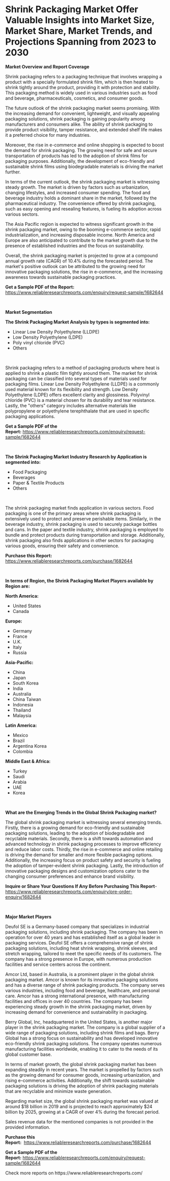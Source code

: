 <p><h1>Shrink Packaging Market Offer Valuable Insights into Market Size, Market Share, Market Trends, and Projections Spanning from 2023 to 2030</h1></p><p><strong>Market Overview and Report Coverage</strong></p>
<p><p>Shrink packaging refers to a packaging technique that involves wrapping a product with a specially formulated shrink film, which is then heated to shrink tightly around the product, providing it with protection and stability. This packaging method is widely used in various industries such as food and beverage, pharmaceuticals, cosmetics, and consumer goods.</p><p>The future outlook of the shrink packaging market seems promising. With the increasing demand for convenient, lightweight, and visually appealing packaging solutions, shrink packaging is gaining popularity among manufacturers and consumers alike. The ability of shrink packaging to provide product visibility, tamper resistance, and extended shelf life makes it a preferred choice for many industries.</p><p>Moreover, the rise in e-commerce and online shopping is expected to boost the demand for shrink packaging. The growing need for safe and secure transportation of products has led to the adoption of shrink films for packaging purposes. Additionally, the development of eco-friendly and sustainable shrink films using biodegradable materials is driving the market further.</p><p>In terms of the current outlook, the shrink packaging market is witnessing steady growth. The market is driven by factors such as urbanization, changing lifestyles, and increased consumer spending. The food and beverage industry holds a dominant share in the market, followed by the pharmaceutical industry. The convenience offered by shrink packaging, such as easy opening and resealing features, is fueling its adoption across various sectors.</p><p>The Asia Pacific region is expected to witness significant growth in the shrink packaging market, owing to the booming e-commerce sector, rapid industrialization, and increasing disposable income. North America and Europe are also anticipated to contribute to the market growth due to the presence of established industries and the focus on sustainability.</p><p>Overall, the shrink packaging market is projected to grow at a compound annual growth rate (CAGR) of 10.4% during the forecasted period. The market's positive outlook can be attributed to the growing need for innovative packaging solutions, the rise in e-commerce, and the increasing awareness towards sustainable packaging practices.</p></p>
<p><strong>Get a Sample PDF of the Report:</strong> <a href="https://www.reliableresearchreports.com/enquiry/request-sample/1682644">https://www.reliableresearchreports.com/enquiry/request-sample/1682644</a></p>
<p>&nbsp;</p>
<p><strong>Market Segmentation</strong></p>
<p><strong>The Shrink Packaging Market Analysis by types is segmented into:</strong></p>
<p><ul><li>Linear Low Density Polyethylene (LLDPE)</li><li>Low Density Polyethylene (LDPE)</li><li>Poly vinyl chloride (PVC)</li><li>Others</li></ul></p>
<p>&nbsp;</p>
<p><p>Shrink packaging refers to a method of packaging products where heat is applied to shrink a plastic film tightly around them. The market for shrink packaging can be classified into several types of materials used for packaging films. Linear Low Density Polyethylene (LLDPE) is a commonly used material known for its flexibility and strength. Low Density Polyethylene (LDPE) offers excellent clarity and glossiness. Polyvinyl chloride (PVC) is a material chosen for its durability and tear resistance. Lastly, the "others" category includes alternative materials like polypropylene or polyethylene terephthalate that are used in specific packaging applications.</p></p>
<p><strong>Get a Sample PDF of the Report:</strong>&nbsp;<a href="https://www.reliableresearchreports.com/enquiry/request-sample/1682644">https://www.reliableresearchreports.com/enquiry/request-sample/1682644</a></p>
<p>&nbsp;</p>
<p><strong>The Shrink Packaging Market Industry Research by Application is segmented into:</strong></p>
<p><ul><li>Food Packaging</li><li>Beverages</li><li>Paper & Textile Products</li><li>Others</li></ul></p>
<p>&nbsp;</p>
<p><p>The shrink packaging market finds application in various sectors. Food packaging is one of the primary areas where shrink packaging is extensively used to protect and preserve perishable items. Similarly, in the beverage industry, shrink packaging is used to securely package bottles and cans. In the paper and textile industry, shrink packaging is employed to bundle and protect products during transportation and storage. Additionally, shrink packaging also finds applications in other sectors for packaging various goods, ensuring their safety and convenience.</p></p>
<p><strong>Purchase this Report:</strong>&nbsp; <a href="https://www.reliableresearchreports.com/purchase/1682644">https://www.reliableresearchreports.com/purchase/1682644</a></p>
<p>&nbsp;</p>
<p><strong>In terms of Region, the Shrink Packaging Market Players available by Region are:</strong></p>
<p>
    <p> <strong> North America: </strong>
        <ul>
            <li>United States</li>
            <li>Canada</li>
        </ul>
        </p> 
    <p> <strong> Europe: </strong>
        <ul>
            <li>Germany</li>
            <li>France</li>
            <li>U.K.</li>
            <li>Italy</li>
            <li>Russia</li>
        </ul>
        </p> 
    <p> <strong> Asia-Pacific: </strong>
        <ul>
            <li>China</li>
            <li>Japan</li>
            <li>South Korea</li>
            <li>India</li>
            <li>Australia</li>
            <li>China Taiwan</li>
            <li>Indonesia</li>
            <li>Thailand</li>
            <li>Malaysia</li>
        </ul>
        </p> 
    <p> <strong> Latin America: </strong>
        <ul>
            <li>Mexico</li>
            <li>Brazil</li>
            <li>Argentina Korea</li>
            <li>Colombia</li>
        </ul>
        </p> 
    <p> <strong> Middle East & Africa: </strong>
        <ul>
            <li>Turkey</li>
            <li>Saudi</li>
            <li>Arabia</li>
            <li>UAE</li>
            <li>Korea</li>
        </ul>
    </p>
    </p>
<p>&nbsp;</p>
<p><strong>What are the Emerging Trends in the Global Shrink Packaging market?</strong></p>
<p><p>The global shrink packaging market is witnessing several emerging trends. Firstly, there is a growing demand for eco-friendly and sustainable packaging solutions, leading to the adoption of biodegradable and recyclable materials. Secondly, there is a shift towards automation and advanced technology in shrink packaging processes to improve efficiency and reduce labor costs. Thirdly, the rise in e-commerce and online retailing is driving the demand for smaller and more flexible packaging options. Additionally, the increasing focus on product safety and security is fueling the adoption of tamper-evident shrink packaging. Lastly, the introduction of innovative packaging designs and customization options cater to the changing consumer preferences and enhance brand visibility.</p></p>
<p><strong>Inquire or Share Your Questions If Any Before Purchasing This Report</strong>- <a href="https://www.reliableresearchreports.com/enquiry/pre-order-enquiry/1682644">https://www.reliableresearchreports.com/enquiry/pre-order-enquiry/1682644</a></p>
<p>&nbsp;</p>
<p><strong>Major Market Players</strong></p>
<p><p>Deufol SE is a Germany-based company that specializes in industrial packaging solutions, including shrink packaging. The company has been in operation for over 40 years and has established itself as a global leader in packaging services. Deufol SE offers a comprehensive range of shrink packaging solutions, including heat shrink wrapping, shrink sleeves, and stretch wrapping, tailored to meet the specific needs of its customers. The company has a strong presence in Europe, with numerous production facilities and service centers across the continent.</p><p>Amcor Ltd, based in Australia, is a prominent player in the global shrink packaging market. Amcor is known for its innovative packaging solutions and has a diverse range of shrink packaging products. The company serves various industries, including food and beverage, healthcare, and personal care. Amcor has a strong international presence, with manufacturing facilities and offices in over 40 countries. The company has been experiencing steady growth in the shrink packaging market, driven by increasing demand for convenience and sustainability in packaging.</p><p>Berry Global, Inc, headquartered in the United States, is another major player in the shrink packaging market. The company is a global supplier of a wide range of packaging solutions, including shrink films and bags. Berry Global has a strong focus on sustainability and has developed innovative eco-friendly shrink packaging solutions. The company operates numerous manufacturing facilities worldwide, enabling it to cater to the needs of its global customer base.</p><p>In terms of market growth, the global shrink packaging market has been expanding steadily in recent years. The market is propelled by factors such as the growing demand for consumer goods, increasing urbanization, and rising e-commerce activities. Additionally, the shift towards sustainable packaging solutions is driving the adoption of shrink packaging materials that are recyclable and minimize waste generation.</p><p>Regarding market size, the global shrink packaging market was valued at around $18 billion in 2019 and is projected to reach approximately $24 billion by 2025, growing at a CAGR of over 4% during the forecast period.</p><p>Sales revenue data for the mentioned companies is not provided in the provided information.</p></p>
<p><strong>Purchase this Report:</strong>&nbsp;&nbsp;<a href="https://www.reliableresearchreports.com/purchase/1682644">https://www.reliableresearchreports.com/purchase/1682644</a></p>
<p></p>
<p><strong>Get a Sample PDF of the Report:</strong>&nbsp;<a href="https://www.reliableresearchreports.com/enquiry/request-sample/1682644">https://www.reliableresearchreports.com/enquiry/request-sample/1682644</a></p>
<p>Check more reports on https://www.reliableresearchreports.com/</p>